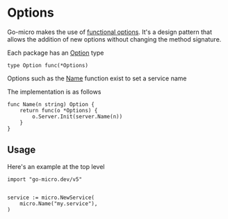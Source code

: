 # Options

Go-micro makes the use of [functional options](https://dave.cheney.net/2014/10/17/functional-options-for-friendly-apis). It's a design 
pattern that allows the addition of new options without changing the method signature. 

Each package has an [Option](https://godoc.org/github.com/asim/go-micro#Option) type

```
type Option func(*Options)
```

Options such as the [Name](https://godoc.org/github.com/asim/go-micro#Name) function exist to set a service name

The implementation is as follows

```
func Name(n string) Option {
	return func(o *Options) {
		o.Server.Init(server.Name(n))
	}
}
```

## Usage

Here's an example at the top level

```
import "go-micro.dev/v5"


service := micro.NewService(
	micro.Name("my.service"),
)
```
